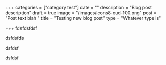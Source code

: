 +++
categories = ["category test"]
date = ""
description = "Blog post description"
draft = true
image = "/images/icons8-oud-100.png"
post = "Post text blah "
title = "Testing new blog post"
type = "Whatever type is"

+++
fdsfdsfdsf

dsfdsfds

dsfdsf

dsfdsf